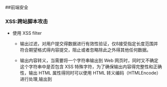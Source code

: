##前端安全

### XSS:跨站脚本攻击

- 使用 XSS filter

  - 输出过滤，对用户提交得数据进行有效性验证，仅ß接受指定长度范围并符合期望格式得内容提交，阻止或者忽略除此之外得其他任何数据。

  - 输出内容转义，当需要将一个字符串输出到 Web 网页时，同时又不确定这个字符串中是否包含 XSS 特殊字符，为了确保输出内容得完整性和正确性，输出 HTML 属性得同时可以使用 HTML 转义编码（HTMLEncode）进行处理,输出到<script>中，可以进行 JS 编码。

- 使用 Httponly,Cookie 将重要得 cookie 字段标记为 httponly，这样的话当浏览器向 Web 服务器发送请求的时候就会带上 cookie，但是 js 脚本不能访问这个 cookie，这样就避免了 XSS 攻击利用 Javascript 的 document.cookie 获取 cookie。

### CSRF：跨站请求伪造,也称 XSRF，是一种挟制用户在当前已登陆的 Web 应用程序上执行非脚本的操作的攻击昂发。与 XSS 相比，XSS 利用的是用户对指定网站的信任，CSRF 利用的是网站对用户网页浏览器的信任。

- 预防:用户操作限制：验证码机制

  - 方法：添加验证码来识别是不是一个用户主动发起这个请求，由于一定强度的验证码机器无法识别，因此危险网站不能伪造一个完整的请求。
  - 优点：简单粗暴，成本低，可靠
  - 却段：对用户不友好

- 请求来源限制：验证 HTTP Referer 字段

  - 方法：在 HTTP 请求头中有一个字段叫 Referer，它记录了请求的来源地址。服务器需要做的是验证这个来源地址是否合法，如果是一个来自不受信任的网站，则拒绝响应。
  - 缺点：由于这个方法严重依赖浏览器自身，因此安全性全看浏览器

- 额外的验证机制：token

  - 使用 token 来代替验证码验证。cookie 在每次 http 请求的时候都会自动带上，token 则不会。
  - 方法：服务端随机产生 token，发送到服务端，前端请求的时候，将 token 放到请求头中。由服务器验证 token 的正确性。
